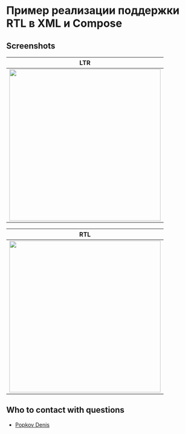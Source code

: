 # Пример реализации поддержки RTL в XML и Compose

## Screenshots

|                                                              LTR                                                           |
|:--------------------------------------------------------------------------------------------------------------------------:|
|<img src="https://github.com/DenisPopkov/RTL_Support_App/assets/57343209/c4c34c2c-6f6f-483e-8b08-408fa0b26aec" height="400">|

|                                                              RTL                                                           |
|:--------------------------------------------------------------------------------------------------------------------------:|
|<img src="https://github.com/DenisPopkov/RTL_Support_App/assets/57343209/0cdf1e97-f43b-48f7-a809-daef5da22299" height="400">| 

## Who to contact with questions

* [Popkov Denis](https://t.me/MolodoyDenis)
